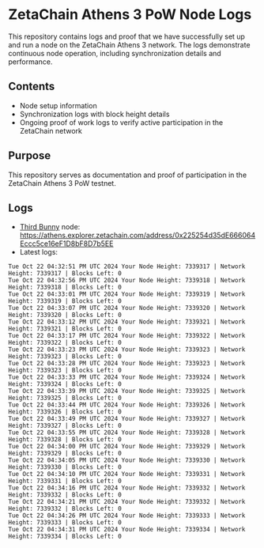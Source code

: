 # ZetaChain Athens 3 PoW Node Logs
This repository contains logs and proof that we have successfully set up and run a node on the ZetaChain Athens 3 network. The logs demonstrate continuous node operation, including synchronization details and performance.

## Contents
- Node setup information
- Synchronization logs with block height details
- Ongoing proof of work logs to verify active participation in the ZetaChain network

## Purpose
This repository serves as documentation and proof of participation in the ZetaChain Athens 3 PoW testnet.

## Logs

- [Third Bunny](https://thirdbunny.xyz/) node: https://athens.explorer.zetachain.com/address/0x225254d35dE666064Eccc5ce16eF1D8bF8D7b5EE
- Latest logs:
```
Tue Oct 22 04:32:51 PM UTC 2024 Your Node Height: 7339317 | Network Height: 7339317 | Blocks Left: 0
Tue Oct 22 04:32:56 PM UTC 2024 Your Node Height: 7339318 | Network Height: 7339318 | Blocks Left: 0
Tue Oct 22 04:33:01 PM UTC 2024 Your Node Height: 7339319 | Network Height: 7339319 | Blocks Left: 0
Tue Oct 22 04:33:07 PM UTC 2024 Your Node Height: 7339320 | Network Height: 7339320 | Blocks Left: 0
Tue Oct 22 04:33:12 PM UTC 2024 Your Node Height: 7339321 | Network Height: 7339321 | Blocks Left: 0
Tue Oct 22 04:33:17 PM UTC 2024 Your Node Height: 7339322 | Network Height: 7339322 | Blocks Left: 0
Tue Oct 22 04:33:23 PM UTC 2024 Your Node Height: 7339323 | Network Height: 7339323 | Blocks Left: 0
Tue Oct 22 04:33:28 PM UTC 2024 Your Node Height: 7339323 | Network Height: 7339323 | Blocks Left: 0
Tue Oct 22 04:33:33 PM UTC 2024 Your Node Height: 7339324 | Network Height: 7339324 | Blocks Left: 0
Tue Oct 22 04:33:39 PM UTC 2024 Your Node Height: 7339325 | Network Height: 7339325 | Blocks Left: 0
Tue Oct 22 04:33:44 PM UTC 2024 Your Node Height: 7339326 | Network Height: 7339326 | Blocks Left: 0
Tue Oct 22 04:33:49 PM UTC 2024 Your Node Height: 7339327 | Network Height: 7339327 | Blocks Left: 0
Tue Oct 22 04:33:55 PM UTC 2024 Your Node Height: 7339328 | Network Height: 7339328 | Blocks Left: 0
Tue Oct 22 04:34:00 PM UTC 2024 Your Node Height: 7339329 | Network Height: 7339329 | Blocks Left: 0
Tue Oct 22 04:34:05 PM UTC 2024 Your Node Height: 7339330 | Network Height: 7339330 | Blocks Left: 0
Tue Oct 22 04:34:10 PM UTC 2024 Your Node Height: 7339331 | Network Height: 7339331 | Blocks Left: 0
Tue Oct 22 04:34:16 PM UTC 2024 Your Node Height: 7339332 | Network Height: 7339332 | Blocks Left: 0
Tue Oct 22 04:34:21 PM UTC 2024 Your Node Height: 7339332 | Network Height: 7339332 | Blocks Left: 0
Tue Oct 22 04:34:26 PM UTC 2024 Your Node Height: 7339333 | Network Height: 7339333 | Blocks Left: 0
Tue Oct 22 04:34:31 PM UTC 2024 Your Node Height: 7339334 | Network Height: 7339334 | Blocks Left: 0
```

